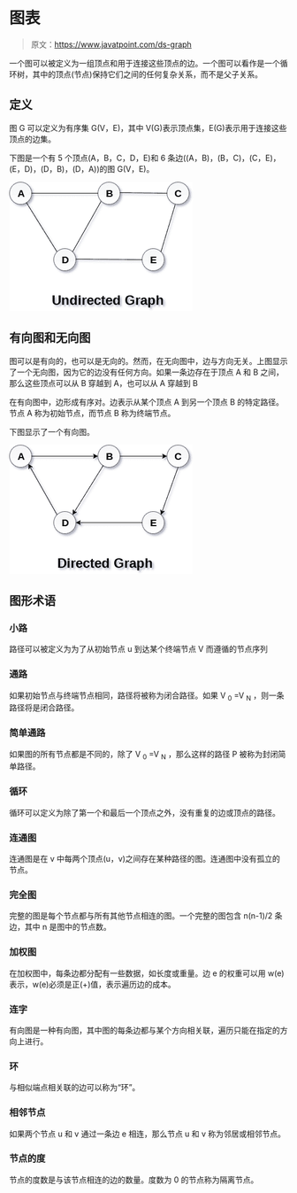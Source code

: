 # 图表

> 原文：<https://www.javatpoint.com/ds-graph>

一个图可以被定义为一组顶点和用于连接这些顶点的边。一个图可以看作是一个循环树，其中的顶点(节点)保持它们之间的任何复杂关系，而不是父子关系。

## 定义

图 G 可以定义为有序集 G(V，E)，其中 V(G)表示顶点集，E(G)表示用于连接这些顶点的边集。

下图是一个有 5 个顶点(A，B，C，D，E)和 6 条边((A，B)，(B，C)，(C，E)，(E，D)，(D，B)，(D，A))的图 G(V，E)。

![Graph](img/1fe5048b571581968e275e1d299b9e3d.png)

## 有向图和无向图

图可以是有向的，也可以是无向的。然而，在无向图中，边与方向无关。上图显示了一个无向图，因为它的边没有任何方向。如果一条边存在于顶点 A 和 B 之间，那么这些顶点可以从 B 穿越到 A，也可以从 A 穿越到 B

在有向图中，边形成有序对。边表示从某个顶点 A 到另一个顶点 B 的特定路径。节点 A 称为初始节点，而节点 B 称为终端节点。

下图显示了一个有向图。

![Graph](img/0d346efc4a32c3292d2120a5dffe1af5.png)

## 图形术语

### 小路

路径可以被定义为为了从初始节点 u 到达某个终端节点 V 而遵循的节点序列

### 通路

如果初始节点与终端节点相同，路径将被称为闭合路径。如果 V <sub>0</sub> =V <sub>N</sub> ，则一条路径将是闭合路径。

### 简单通路

如果图的所有节点都是不同的，除了 V <sub>0</sub> =V <sub>N</sub> ，那么这样的路径 P 被称为封闭简单路径。

### 循环

循环可以定义为除了第一个和最后一个顶点之外，没有重复的边或顶点的路径。

### 连通图

连通图是在 v 中每两个顶点(u，v)之间存在某种路径的图。连通图中没有孤立的节点。

### 完全图

完整的图是每个节点都与所有其他节点相连的图。一个完整的图包含 n(n-1)/2 条边，其中 n 是图中的节点数。

### 加权图

在加权图中，每条边都分配有一些数据，如长度或重量。边 e 的权重可以用 w(e)表示，w(e)必须是正(+)值，表示遍历边的成本。

### 连字

有向图是一种有向图，其中图的每条边都与某个方向相关联，遍历只能在指定的方向上进行。

### 环

与相似端点相关联的边可以称为“环”。

### 相邻节点

如果两个节点 u 和 v 通过一条边 e 相连，那么节点 u 和 v 称为邻居或相邻节点。

### 节点的度

节点的度数是与该节点相连的边的数量。度数为 0 的节点称为隔离节点。